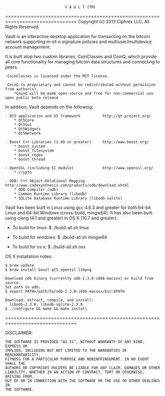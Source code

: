                                V A U L T (TM)
===============================================================================
Copyright (c) 2013 Ciphrex LLC, All Rights Reserved.


Vault is an interactive desktop application for transacting on the bitcoin network
supporting m-of-n signature policies and multiuser/multidevice account management.

It is built atop two custom libraries, CoinClasses and CoinQ, which provide
all core functionality for managing bitcoin data structures and connecting to peers.

    -CoinClasses is licensed under the MIT license.

    -CoinQ is proprietary and cannot be redistributed without permission from author(s).
        *CoinQ will be made open-source and free for non-commercial use upon public beta release



In addition, Vault depends on the following:

    - Qt5 application and UI framework          http://qt-project.org/
        * Qt5Core
        * Qt5Gui
        * Qt5Widgets
        * Qt5Network

    - Boost C++ Libraries (1.49 or greater)     http://www.boost.org/
        * boost_system
        * boost_filesystem
        * boost_regex
        * boost_thread

    - OpenSSL (including EC module)             http://www.openssl.org/
        * crypto

    - ODB: C++ Object-Relational Mapping        http://www.codesynthesis.com/products/odb/download.xhtml
        * ODB Compiler (odb)
        * Common Runtime Library (libodb)
        * SQLite Database Runtime Library (libodb-sqlite)

Vault has been built in Linux using gcc 4.6.3 and greater for both 64-bit Linux
and 64-bit Windows (cross-build, mingw64). It has also been built using
clang (4.1 and greater) in OS X (10.7 and greater).


- To build for linux:
    $ ./build-all.sh linux

- To build for windows:
    $ ./build-all.sh mingw64

- To build for os x:
    $ ./build-all.sh osx


OS X installation notes:

    $ brew update
    $ brew install boost qt5 openssl libpng
    
    Download odb binary (currenlty odb-2.3.0-i686-macosx) or build from source.
    Set path to odb:
    $ export PATH=/path/to/odb-2.3.0-i686-macosx/bin:$PATH
    
    Download, extract, compile, and install:
      libodb-2.3.0, libodb-sqlite-2.3.0
    $ ./configure && make && make install


===============================================================================

DISCLAIMER:

    THE SOFTWARE IS PROVIDED "AS IS", WITHOUT WARRANTY OF ANY KIND, EXPRESS OR
    IMPLIED, INCLUDING BUT NOT LIMITED TO THE WARRANTIES OF MERCHANTABILITY,
    FITNESS FOR A PARTICULAR PURPOSE AND NONINFRINGEMENT. IN NO EVENT SHALL THE
    AUTHORS OR COPYRIGHT HOLDERS BE LIABLE FOR ANY CLAIM, DAMAGES OR OTHER
    LIABILITY, WHETHER IN AN ACTION OF CONTRACT, TORT OR OTHERWISE, ARISING FROM,
    OUT OF OR IN CONNECTION WITH THE SOFTWARE OR THE USE OR OTHER DEALINGS IN
    THE SOFTWARE.

